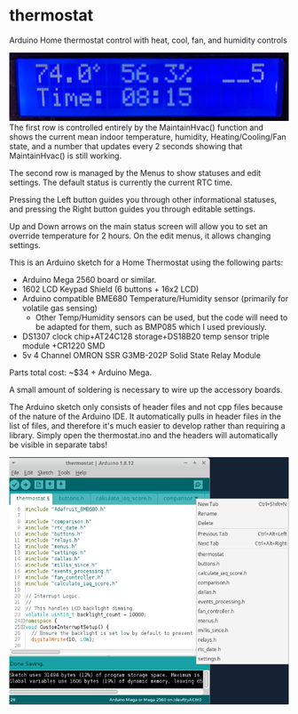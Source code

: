 # thermostat
Arduino Home thermostat control with heat, cool, fan, and humidity controls

![Thermostat LCD](https://github.com/ccasper/thermostat/blob/master/screenshots/display-only.jpg?raw=true)
The first row is controlled entirely by the MaintainHvac() function and shows the current mean indoor temperature, humidity, Heating/Cooling/Fan state, and a number that updates every 2 seconds showing that MaintainHvac() is still working.

The second row is managed by the Menus to show statuses and edit settings. The default status is currently the current RTC time.

Pressing the Left button guides you through other informational statuses, and pressing the Right button guides you through editable settings.

Up and Down arrows on the main status screen will allow you to set an override temperature for 2 hours. On the edit menus, it allows changing settings.

This is an Arduino sketch for a Home Thermostat using the following parts:
- Arduino Mega 2560 board or similar.
- 1602 LCD Keypad Shield (6 buttons + 16x2 LCD)
- Arduino compatible BME680 Temperature/Humidity sensor (primarily for volatile gas sensing)
  - Other Temp/Humidity sensors can be used, but the code will need to be adapted for them, such as BMP085 which I used previously.
- DS1307 clock chip+AT24C128 storage+DS18B20 temp sensor triple module +CR1220 SMD
- 5v 4 Channel OMRON SSR G3MB-202P Solid State Relay Module

Parts total cost: ~$34 + Arduino Mega. 

A small amount of soldering is necessary to wire up the accessory boards.

The Arduino sketch only consists of header files and not cpp files because of the nature of the Arduino IDE. It automatically pulls in header files in the list of files, and therefore it's much easier to develop rather than requiring a library. Simply open the thermostat.ino and the headers will automatically be visible in separate tabs!

![Thermostat Arduino IDE](https://github.com/ccasper/thermostat/blob/master/screenshots/arduino-tabs.png?raw=true)

